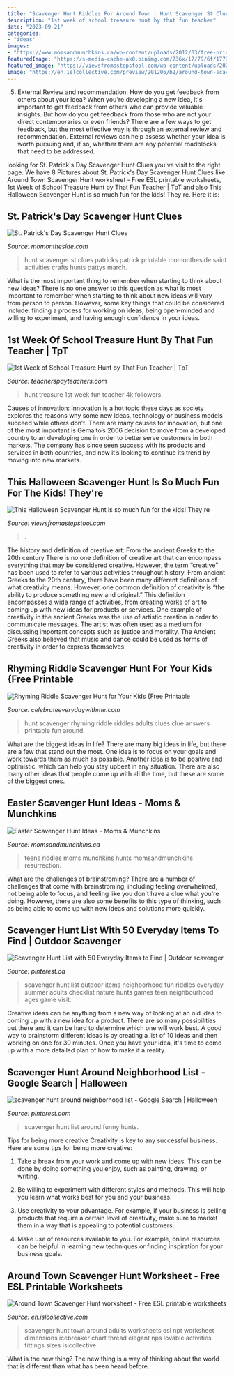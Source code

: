 ```yaml
---
title: "Scavenger Hunt Riddles For Around Town : Hunt Scavenger St Clues Patricks Patrick Printable Momontheside Saint Activities Crafts Hunts Pattys March"
description: "1st week of school treasure hunt by that fun teacher"
date: "2023-09-21"
categories:
- "ideas"
images:
- "https://www.momsandmunchkins.ca/wp-content/uploads/2012/03/free-printable-easter-scavenger-hunt-cards.jpg"
featuredImage: "https://s-media-cache-ak0.pinimg.com/736x/17/79/6f/17796f5f381860025beec621da5c493b.jpg"
featured_image: "https://viewsfromastepstool.com/wp-content/uploads/2020/08/halloween-scavenger-hunt-pins-3-683x1024.png"
image: "https://en.islcollective.com/preview/201206/b2/around-town-scavenger-hunt-fun-activities-games_26763_1.jpg"
---
```



5. External Review and recommendation: How do you get feedback from others about your idea?
When you're developing a new idea, it's important to get feedback from others who can provide valuable insights. But how do you get feedback from those who are not your direct contemporaries or even friends? There are a few ways to get feedback, but the most effective way is through an external review and recommendation. External reviews can help assess whether your idea is worth pursuing and, if so, whether there are any potential roadblocks that need to be addressed.

	

		
looking for St. Patrick&#039;s Day Scavenger Hunt Clues you've visit to the right page. We have 8 Pictures about St. Patrick&#039;s Day Scavenger Hunt Clues like Around Town Scavenger Hunt worksheet - Free ESL printable worksheets, 1st Week of School Treasure Hunt by That Fun Teacher | TpT and also This Halloween Scavenger Hunt is so much fun for the kids! They&#039;re. Here it is:
		
    
## St. Patrick&#039;s Day Scavenger Hunt Clues

<img loading=lazy src="https://momontheside.com/wp-content/uploads/2016/03/scavenger-hunt-clues-st.-patricks-day.jpg" onerror="this.onerror=null;this.src='https://tse2.mm.bing.net/th?id=OIP.c2drCMqpi3bKnEnJ8YDGagHaKt&amp;pid=15.1';" alt="St. Patrick&#039;s Day Scavenger Hunt Clues">

_Source: momontheside.com_

>hunt scavenger st clues patricks patrick printable momontheside saint activities crafts hunts pattys march. 

	

What is the most important thing to remember when starting to think about new ideas?
There is no one answer to this question as what is most important to remember when starting to think about new ideas will vary from person to person. However, some key things that could be considered include: finding a process for working on ideas, being open-minded and willing to experiment, and having enough confidence in your ideas.

    
## 1st Week Of School Treasure Hunt By That Fun Teacher | TpT

<img loading=lazy src="https://ecdn.teacherspayteachers.com/thumbitem/1st-Week-of-School-Treasure-Hunt-3276823-1526653456/original-3276823-4.jpg" onerror="this.onerror=null;this.src='https://tse3.mm.bing.net/th?id=OIP.f7itvlUPcq8ZnpXJs0yOKQAAAA&amp;pid=15.1';" alt="1st Week of School Treasure Hunt by That Fun Teacher | TpT">

_Source: teacherspayteachers.com_

>hunt treasure 1st week fun teacher 4k followers. 

	

Causes of innovation:
Innovation is a hot topic these days as society explores the reasons why some new ideas, technology or business models succeed while others don’t. There are many causes for innovation, but one of the most important is Gemalto’s 2006 decision to move from a developed country to an developing one in order to better serve customers in both markets. The company has since seen success with its products and services in both countries, and now it’s looking to continue its trend by moving into new markets.

    
## This Halloween Scavenger Hunt Is So Much Fun For The Kids! They&#039;re

<img loading=lazy src="https://viewsfromastepstool.com/wp-content/uploads/2020/08/halloween-scavenger-hunt-pins-3-683x1024.png" onerror="this.onerror=null;this.src='https://tse1.mm.bing.net/th?id=OIP.KODRtziKHf04myr2jWSK4AHaLG&amp;pid=15.1';" alt="This Halloween Scavenger Hunt is so much fun for the kids! They&#039;re">

_Source: viewsfromastepstool.com_

>. 

	

The history and definition of creative art: From the ancient Greeks to the 20th century
There is no one definition of creative art that can encompass everything that may be considered creative. However, the term “creative” has been used to refer to various activities throughout history. From ancient Greeks to the 20th century, there have been many different definitions of what creativity means. However, one common definition of creativity is “the ability to produce something new and original.” This definition encompasses a wide range of activities, from creating works of art to coming up with new ideas for products or services.
One example of creativity in the ancient Greeks was the use of artistic creation in order to communicate messages. The artist was often used as a medium for discussing important concepts such as justice and morality. The Ancient Greeks also believed that music and dance could be used as forms of creativity in order to express themselves.

    
## Rhyming Riddle Scavenger Hunt For Your Kids {Free Printable

<img loading=lazy src="http://celebrateeverydaywithme.com/wp-content/uploads/2016/01/rhyming-riddle-scavenger-hunt-clue-fun-for-kids-467x700.jpg" onerror="this.onerror=null;this.src='https://tse1.mm.bing.net/th?id=OIP.YYbutqxgvLSlg1LB_RBx1QAAAA&amp;pid=15.1';" alt="Rhyming Riddle Scavenger Hunt for Your Kids {Free Printable">

_Source: celebrateeverydaywithme.com_

>hunt scavenger rhyming riddle riddles adults clues clue answers printable fun around. 

	

What are the biggest ideas in life?
There are many big ideas in life, but there are a few that stand out the most. One idea is to focus on your goals and work towards them as much as possible. Another idea is to be positive and optimistic, which can help you stay upbeat in any situation. There are also many other ideas that people come up with all the time, but these are some of the biggest ones.

    
## Easter Scavenger Hunt Ideas - Moms &amp; Munchkins

<img loading=lazy src="https://www.momsandmunchkins.ca/wp-content/uploads/2012/03/free-printable-easter-scavenger-hunt-cards.jpg" onerror="this.onerror=null;this.src='https://tse2.mm.bing.net/th?id=OIP._bxTtfcZBeOCxB1dbuHH-QHaNq&amp;pid=15.1';" alt="Easter Scavenger Hunt Ideas - Moms &amp; Munchkins">

_Source: momsandmunchkins.ca_

>teens riddles moms munchkins hunts momsandmunchkins resurrection. 

	

What are the challenges of brainstroming?
There are a number of challenges that come with brainstroming, including feeling overwhelmed, not being able to focus, and feeling like you don't have a clue what you're doing. However, there are also some benefits to this type of thinking, such as being able to come up with new ideas and solutions more quickly.

    
## Scavenger Hunt List With 50 Everyday Items To Find | Outdoor Scavenger

<img loading=lazy src="https://i.pinimg.com/736x/30/d7/48/30d74806d60dd35938d2e74d9f444703.jpg" onerror="this.onerror=null;this.src='https://tse1.mm.bing.net/th?id=OIP.ZUaX1DimtpcxYBGoLQJNHgHaK6&amp;pid=15.1';" alt="Scavenger Hunt List with 50 Everyday Items to Find | Outdoor scavenger">

_Source: pinterest.ca_

>scavenger hunt list outdoor items neighborhood fun riddles everyday summer adults checklist nature hunts games teen neighbourhood ages game visit. 

	

Creative ideas can be anything from a new way of looking at an old idea to coming up with a new idea for a product. There are so many possibilities out there and it can be hard to determine which one will work best. A good way to brainstorm different ideas is by creating a list of 10 ideas and then working on one for 30 minutes. Once you have your idea, it's time to come up with a more detailed plan of how to make it a reality.

    
## Scavenger Hunt Around Neighborhood List - Google Search | Halloween

<img loading=lazy src="https://s-media-cache-ak0.pinimg.com/736x/17/79/6f/17796f5f381860025beec621da5c493b.jpg" onerror="this.onerror=null;this.src='https://tse2.mm.bing.net/th?id=OIP.-pGD00050po2pFUaPvmWkAHaJn&amp;pid=15.1';" alt="scavenger hunt around neighborhood list - Google Search | Halloween">

_Source: pinterest.com_

>scavenger hunt list around funny hunts. 

	

Tips for being more creative
Creativity is key to any successful business. Here are some tips for being more creative:
1. Take a break from your work and come up with new ideas. This can be done by doing something you enjoy, such as painting, drawing, or writing.

2. Be willing to experiment with different styles and methods. This will help you learn what works best for you and your business.

3. Use creativity to your advantage. For example, if your business is selling products that require a certain level of creativity, make sure to market them in a way that is appealing to potential customers.

4. Make use of resources available to you. For example, online resources can be helpful in learning new techniques or finding inspiration for your business goals.


    
## Around Town Scavenger Hunt Worksheet - Free ESL Printable Worksheets

<img loading=lazy src="https://en.islcollective.com/preview/201206/b2/around-town-scavenger-hunt-fun-activities-games_26763_1.jpg" onerror="this.onerror=null;this.src='https://tse4.mm.bing.net/th?id=OIP.Ywuo1erTolGEW3CzW4f76gHaKd&amp;pid=15.1';" alt="Around Town Scavenger Hunt worksheet - Free ESL printable worksheets">

_Source: en.islcollective.com_

>scavenger hunt town around adults worksheets esl npt worksheet dimensions icebreaker chart thread elegant nps lovable activities fittings sizes islcollective. 

	

What is the new thing?
The new thing is a way of thinking about the world that is different than what has been heard before.

